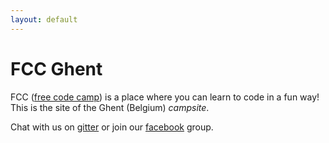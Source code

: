 ```yaml
---
layout: default
---
```

# FCC Ghent

FCC ([free code camp](http://www.freecodecamp.com)) is a place where you can learn to code in a fun way! This is the site of the Ghent (Belgium) *campsite*. 

Chat with us on [gitter](https://gitter.im/NiVanc/FreeCodeCampGhent) or join our [facebook](https://www.facebook.com/groups/free.code.camp.gent/) group.

